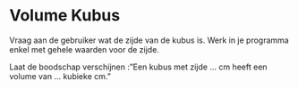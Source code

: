 # Volume Kubus

Vraag aan de gebruiker wat de zijde van de kubus is.
Werk in je programma enkel met gehele waarden voor de zijde.

Laat de boodschap verschijnen :”Een kubus met zijde … cm heeft een volume van … kubieke cm.”

